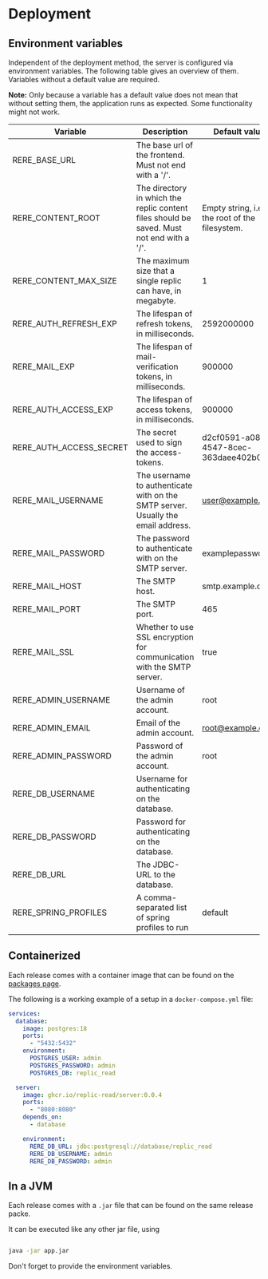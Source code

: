 # Deployment

## Environment variables

Independent of the deployment method, the server is configured via environment variables. The following table gives an
overview of them. Variables without a default value are required.

**Note:** Only because a variable has a default value does not mean that without setting them, the application runs as
expected. Some functionality might not work.

| Variable                | Description                                                                               | Default value                                  | Example                              |
|-------------------------|-------------------------------------------------------------------------------------------|------------------------------------------------|--------------------------------------|
| RERE_BASE_URL           | The base url of the frontend. Must not end with a '/'.                                    | <Empty string>                                 | https://example.com                  |
| RERE_CONTENT_ROOT       | The directory in which the replic content files should be saved. Must not end with a '/'. | Empty string, i.e. the root of the filesystem. | /home/john/documents/replic_content  |
| RERE_CONTENT_MAX_SIZE   | The maximum size that a single replic can have, in megabyte.                              | 1                                              | 256                                  |
| RERE_AUTH_REFRESH_EXP   | The lifespan of refresh tokens, in milliseconds.                                          | 2592000000                                     | 2592000000                           |
| RERE_MAIL_EXP           | The lifespan of mail-verification tokens, in milliseconds.                                | 900000                                         | 900000                               |
| RERE_AUTH_ACCESS_EXP    | The lifespan of access tokens, in milliseconds.                                           | 900000                                         | 900000                               |
| RERE_AUTH_ACCESS_SECRET | The secret used to sign the access-tokens.                                                | d2cf0591-a08d-4547-8cec-363daee402b0           | i-am-a-GR/&"BD§)"D§"-secret          |
| RERE_MAIL_USERNAME      | The username to authenticate with on the SMTP server. Usually the email address.          | user@example.com                               | user@example.com                     |
| RERE_MAIL_PASSWORD      | The password to authenticate with on the SMTP server.                                     | examplepassword                                | examplepassword                      |
| RERE_MAIL_HOST          | The SMTP host.                                                                            | smtp.example.com                               | smtp.example.com                     |
| RERE_MAIL_PORT          | The SMTP port.                                                                            | 465                                            | 465                                  |
| RERE_MAIL_SSL           | Whether to use SSL encryption for communication with the SMTP server.                     | true                                           | true                                 |
| RERE_ADMIN_USERNAME     | Username of the admin account.                                                            | root                                           | root                                 |
| RERE_ADMIN_EMAIL        | Email of the admin account.                                                               | root@example.com                               | root@example.com                     |
| RERE_ADMIN_PASSWORD     | Password of the admin account.                                                            | root                                           | root                                 |
| RERE_DB_USERNAME        | Username for authenticating on the database.                                              |                                                | root                                 |
| RERE_DB_PASSWORD        | Password for authenticating on the database.                                              |                                                | root                                 |
| RERE_DB_URL             | The JDBC-URL to the database.                                                             |                                                | jdbc/postgres://database/replic_read |
| RERE_SPRING_PROFILES    | A comma-separated list of spring profiles to run                                          | default                                        | dev,load-test                        |

## Containerized

Each release comes with a container image that can be found on
the [packages page](https://github.com/replic-read/server/pkgs/container/server).

The following is a working example of a setup in a `docker-compose.yml` file:

```yaml
services:
  database:
    image: postgres:18
    ports:
      - "5432:5432"
    environment:
      POSTGRES_USER: admin
      POSTGRES_PASSWORD: admin
      POSTGRES_DB: replic_read

  server:
    image: ghcr.io/replic-read/server:0.0.4
    ports:
      - "8080:8080"
    depends_on:
      - database

    environment:
      RERE_DB_URL: jdbc:postgresql://database/replic_read
      RERE_DB_USERNAME: admin
      RERE_DB_PASSWORD: admin
```

## In a JVM

Each release comes with a `.jar` file that can be found on the same release packe.

It can be executed like any other jar file, using

```bash

java -jar app.jar
```

Don't forget to provide the environment variables.